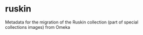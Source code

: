# ruskin
Metadata for the migration of the Ruskin collection (part of special collections images) from Omeka
